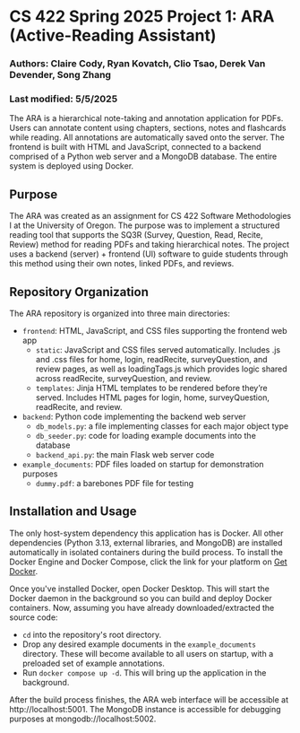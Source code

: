 # CS 422 Spring 2025 Project 1: ARA (Active-Reading Assistant)
### Authors: Claire Cody, Ryan Kovatch, Clio Tsao, Derek Van Devender, Song Zhang
### Last modified: 5/5/2025
The ARA is a hierarchical note-taking and annotation application for PDFs. Users can annotate content using chapters, 
sections, notes and flashcards while reading. All annotations are automatically saved onto the server. The frontend is 
built with HTML and JavaScript, connected to a backend comprised of a Python web server and a MongoDB database. The
entire system is deployed using Docker.

## Purpose
The ARA was created as an assignment for CS 422 Software Methodologies I at the University of Oregon. The purpose was 
to implement a structured reading tool that supports the SQ3R (Survey, Question, Read, Recite, Review) method for 
reading PDFs and taking hierarchical notes. The project uses a backend (server) + frontend (UI) software to guide 
students through this method using their own notes, linked PDFs, and reviews.

## Repository Organization
The ARA repository is organized into three main directories:
- `frontend`: HTML, JavaScript, and CSS files supporting the frontend web app
  - `static`: JavaScript and CSS files served automatically. Includes .js and .css files for home, login, readRecite, 
    surveyQuestion, and review pages, as well as loadingTags.js which provides logic shared across readRecite,
    surveyQuestion, and review.
  - `templates`: Jinja HTML templates to be rendered before they’re served. Includes HTML pages for login, home, 
    surveyQuestion, readRecite, and review.
- `backend`: Python code implementing the backend web server
  - `db_models.py`: a file implementing classes for each major object type
  - `db_seeder.py`: code for loading example documents into the database
  - `backend_api.py`: the main Flask web server code
- `example_documents`: PDF files loaded on startup for demonstration purposes
  - `dummy.pdf`: a barebones PDF file for testing

## Installation and Usage
The only host-system dependency this application has is Docker. All other dependencies (Python 3.13, external libraries,
and MongoDB) are installed automatically in isolated containers during the build process. To install the Docker Engine
and Docker Compose, click the link for your platform on [Get Docker](https://docs.docker.com/get-started/get-docker/).

Once you've installed Docker, open Docker Desktop. This will start the Docker daemon in the background so you can build
and deploy Docker containers. Now, assuming you have already downloaded/extracted the source code:

- `cd` into the repository's root directory.
- Drop any desired example documents in the `example_documents` directory. These will become available to all users on
  startup, with a preloaded set of example annotations.
- Run `docker compose up -d`. This will bring up the application in the background.

After the build process finishes, the ARA web interface will be accessible at http://localhost:5001. The MongoDB
instance is accessible for debugging purposes at mongodb://localhost:5002.